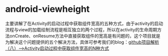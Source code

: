 # android-viewheight

主要讲解了在Activity的启动过程中获取组件宽高的五种方式，由于activity的启动流程与view的加载绘制流程是相互独立的两个过程，所以在activity的生命周期方法onCreate、onResume方法中直接获取组件的宽高是有问题的，这个项目就是为解决这个问题提供的五个解决方法，具体可参考我们的blog：<a href="http://blog.csdn.net/qq_23547831/article/details/51764304">github项目解析（八）-->Activity启动过程中获取组件宽高的N种方式</a>
